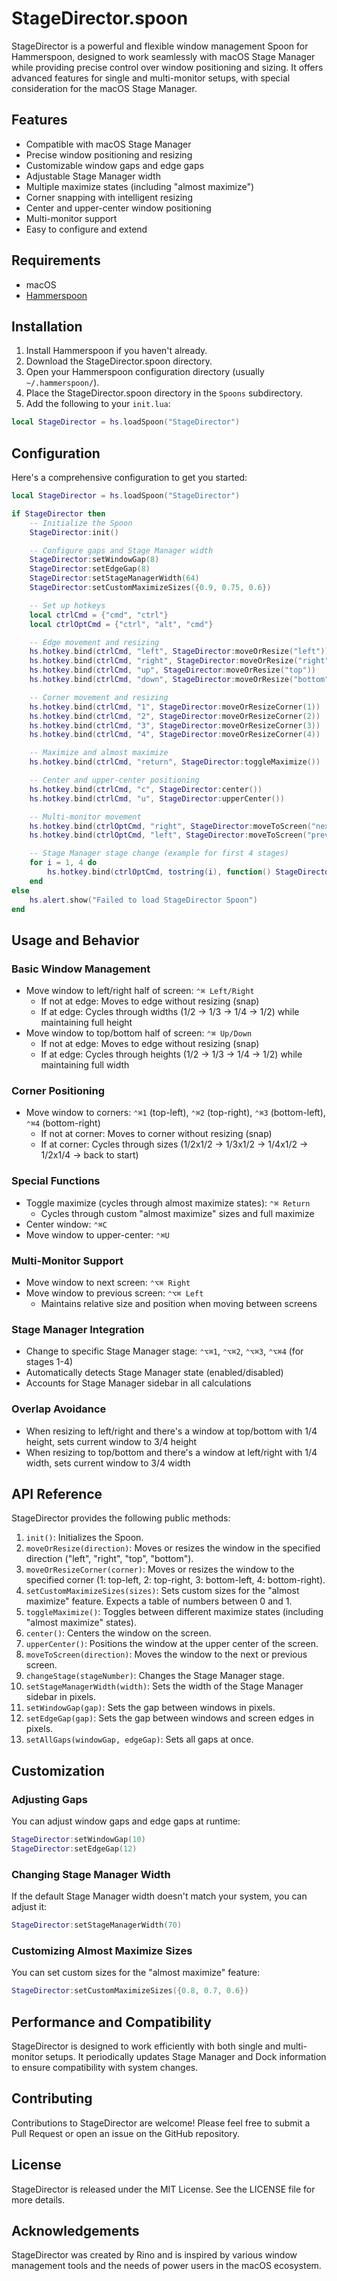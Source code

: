 # StageDirector.spoon

StageDirector is a powerful and flexible window management Spoon for Hammerspoon, designed to work seamlessly with macOS Stage Manager while providing precise control over window positioning and sizing. It offers advanced features for single and multi-monitor setups, with special consideration for the macOS Stage Manager.

## Features

- Compatible with macOS Stage Manager
- Precise window positioning and resizing
- Customizable window gaps and edge gaps
- Adjustable Stage Manager width
- Multiple maximize states (including "almost maximize")
- Corner snapping with intelligent resizing
- Center and upper-center window positioning
- Multi-monitor support
- Easy to configure and extend

## Requirements

- macOS
- [Hammerspoon](http://www.hammerspoon.org/)

## Installation

1. Install Hammerspoon if you haven't already.
2. Download the StageDirector.spoon directory.
3. Open your Hammerspoon configuration directory (usually `~/.hammerspoon/`).
4. Place the StageDirector.spoon directory in the `Spoons` subdirectory.
5. Add the following to your `init.lua`:

```lua
local StageDirector = hs.loadSpoon("StageDirector")
```

## Configuration

Here's a comprehensive configuration to get you started:

```lua
local StageDirector = hs.loadSpoon("StageDirector")

if StageDirector then
    -- Initialize the Spoon
    StageDirector:init()

    -- Configure gaps and Stage Manager width
    StageDirector:setWindowGap(8)
    StageDirector:setEdgeGap(8)
    StageDirector:setStageManagerWidth(64)
    StageDirector:setCustomMaximizeSizes({0.9, 0.75, 0.6})

    -- Set up hotkeys
    local ctrlCmd = {"cmd", "ctrl"}
    local ctrlOptCmd = {"ctrl", "alt", "cmd"}

    -- Edge movement and resizing
    hs.hotkey.bind(ctrlCmd, "left", StageDirector:moveOrResize("left"))
    hs.hotkey.bind(ctrlCmd, "right", StageDirector:moveOrResize("right"))
    hs.hotkey.bind(ctrlCmd, "up", StageDirector:moveOrResize("top"))
    hs.hotkey.bind(ctrlCmd, "down", StageDirector:moveOrResize("bottom"))

    -- Corner movement and resizing
    hs.hotkey.bind(ctrlCmd, "1", StageDirector:moveOrResizeCorner(1))
    hs.hotkey.bind(ctrlCmd, "2", StageDirector:moveOrResizeCorner(2))
    hs.hotkey.bind(ctrlCmd, "3", StageDirector:moveOrResizeCorner(3))
    hs.hotkey.bind(ctrlCmd, "4", StageDirector:moveOrResizeCorner(4))

    -- Maximize and almost maximize
    hs.hotkey.bind(ctrlCmd, "return", StageDirector:toggleMaximize())

    -- Center and upper-center positioning
    hs.hotkey.bind(ctrlCmd, "c", StageDirector:center())
    hs.hotkey.bind(ctrlCmd, "u", StageDirector:upperCenter())

    -- Multi-monitor movement
    hs.hotkey.bind(ctrlOptCmd, "right", StageDirector:moveToScreen("next"))
    hs.hotkey.bind(ctrlOptCmd, "left", StageDirector:moveToScreen("prev"))

    -- Stage Manager stage change (example for first 4 stages)
    for i = 1, 4 do
        hs.hotkey.bind(ctrlOptCmd, tostring(i), function() StageDirector:changeStage(i) end)
    end
else
    hs.alert.show("Failed to load StageDirector Spoon")
end
```

## Usage and Behavior

### Basic Window Management

- Move window to left/right half of screen: `⌃⌘ Left/Right`
  - If not at edge: Moves to edge without resizing (snap)
  - If at edge: Cycles through widths (1/2 -> 1/3 -> 1/4 -> 1/2) while maintaining full height
- Move window to top/bottom half of screen: `⌃⌘ Up/Down`
  - If not at edge: Moves to edge without resizing (snap)
  - If at edge: Cycles through heights (1/2 -> 1/3 -> 1/4 -> 1/2) while maintaining full width

### Corner Positioning

- Move window to corners: `⌃⌘1` (top-left), `⌃⌘2` (top-right), `⌃⌘3` (bottom-left), `⌃⌘4` (bottom-right)
  - If not at corner: Moves to corner without resizing (snap)
  - If at corner: Cycles through sizes (1/2x1/2 -> 1/3x1/2 -> 1/4x1/2 -> 1/2x1/4 -> back to start)

### Special Functions

- Toggle maximize (cycles through almost maximize states): `⌃⌘ Return`
  - Cycles through custom "almost maximize" sizes and full maximize
- Center window: `⌃⌘C`
- Move window to upper-center: `⌃⌘U`

### Multi-Monitor Support

- Move window to next screen: `⌃⌥⌘ Right`
- Move window to previous screen: `⌃⌥⌘ Left`
  - Maintains relative size and position when moving between screens

### Stage Manager Integration

- Change to specific Stage Manager stage: `⌃⌥⌘1`, `⌃⌥⌘2`, `⌃⌥⌘3`, `⌃⌥⌘4` (for stages 1-4)
- Automatically detects Stage Manager state (enabled/disabled)
- Accounts for Stage Manager sidebar in all calculations

### Overlap Avoidance

- When resizing to left/right and there's a window at top/bottom with 1/4 height, sets current window to 3/4 height
- When resizing to top/bottom and there's a window at left/right with 1/4 width, sets current window to 3/4 width

## API Reference

StageDirector provides the following public methods:

1. `init()`: Initializes the Spoon.
2. `moveOrResize(direction)`: Moves or resizes the window in the specified direction ("left", "right", "top", "bottom").
3. `moveOrResizeCorner(corner)`: Moves or resizes the window to the specified corner (1: top-left, 2: top-right, 3: bottom-left, 4: bottom-right).
4. `setCustomMaximizeSizes(sizes)`: Sets custom sizes for the "almost maximize" feature. Expects a table of numbers between 0 and 1.
5. `toggleMaximize()`: Toggles between different maximize states (including "almost maximize" states).
6. `center()`: Centers the window on the screen.
7. `upperCenter()`: Positions the window at the upper center of the screen.
8. `moveToScreen(direction)`: Moves the window to the next or previous screen.
9. `changeStage(stageNumber)`: Changes the Stage Manager stage.
10. `setStageManagerWidth(width)`: Sets the width of the Stage Manager sidebar in pixels.
11. `setWindowGap(gap)`: Sets the gap between windows in pixels.
12. `setEdgeGap(gap)`: Sets the gap between windows and screen edges in pixels.
13. `setAllGaps(windowGap, edgeGap)`: Sets all gaps at once.

## Customization

### Adjusting Gaps

You can adjust window gaps and edge gaps at runtime:

```lua
StageDirector:setWindowGap(10)
StageDirector:setEdgeGap(12)
```

### Changing Stage Manager Width

If the default Stage Manager width doesn't match your system, you can adjust it:

```lua
StageDirector:setStageManagerWidth(70)
```

### Customizing Almost Maximize Sizes

You can set custom sizes for the "almost maximize" feature:

```lua
StageDirector:setCustomMaximizeSizes({0.8, 0.7, 0.6})
```

## Performance and Compatibility

StageDirector is designed to work efficiently with both single and multi-monitor setups. It periodically updates Stage Manager and Dock information to ensure compatibility with system changes.

## Contributing

Contributions to StageDirector are welcome! Please feel free to submit a Pull Request or open an issue on the GitHub repository.

## License

StageDirector is released under the MIT License. See the LICENSE file for more details.

## Acknowledgements

StageDirector was created by Rino and is inspired by various window management tools and the needs of power users in the macOS ecosystem.
